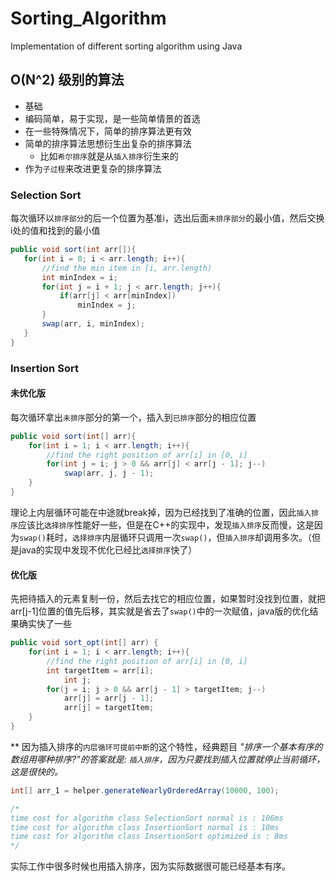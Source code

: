 # Sorting_Algorithm
 Implementation of different sorting algorithm using Java

 ## O(N^2​) 级别的算法
 * 基础
 * 编码简单，易于实现，是一些简单情景的首选
 * 在一些特殊情况下，简单的排序算法更有效
 * 简单的排序算法思想衍生出复杂的排序算法
    * 比如`希尔排序`就是从`插入排序`衍生来的
 * 作为`子过程`来改进更复杂的排序算法

 ### Selection Sort
 每次循环以`排序部分`的后一个位置为基准i，选出后面`未排序部分`的最小值，然后交换i处的值和找到的最小值
 ```java
public void sort(int arr[]){
    for(int i = 0; i < arr.length; i++){
        //find the min item in [i, arr.length)
        int minIndex = i;
        for(int j = i + 1; j < arr.length; j++){
            if(arr[j] < arr[minIndex])
                minIndex = j;
        }
        swap(arr, i, minIndex);
    }
}
 ```



### Insertion Sort

#### 未优化版

每次循环拿出`未排序`部分的第一个，插入到`已排序`部分的相应位置

```java
public void sort(int[] arr){
  	for(int i = 1; i < arr.length; i++){
      	//find the right position of arr[i] in [0, i]
      	for(int j = i; j > 0 && arr[j] < arr[j - 1]; j--)
          	swap(arr, j, j - 1);
    }
}
```

理论上内层循环可能在中途就break掉，因为已经找到了准确的位置，因此`插入排序`应该比`选择排序`性能好一些，但是在C++的实现中，发现`插入排序`反而慢，这是因为`swap()`耗时，`选择排序`内层循环只调用一次`swap()`，但`插入排序`却调用多次。（但是java的实现中发现不优化已经比`选择排序`快了）

#### 优化版

先把待插入的元素复制一份，然后去找它的相应位置，如果暂时没找到位置，就把arr[j-1]位置的值先后移，其实就是省去了`swap()`中的一次赋值，java版的优化结果确实快了一些

```java
public void sort_opt(int[] arr) {
  	for(int i = 1; i < arr.length; i++){
      	//find the right position of arr[i] in [0, i]
      	int targetItem = arr[i];
     		int j;
      	for(j = i; j > 0 && arr[j - 1] > targetItem; j--)
          	arr[j] = arr[j - 1];
     		arr[j] = targetItem;
    }
}
```

** 因为插入排序的`内层循环可提前中断`的这个特性，经典题目 *"排序一个基本有序的数组用哪种排序?"*的答案就是: `插入排序`，因为只要找到插入位置就停止当前循环，这是很快的。**

```java
int[] arr_1 = helper.generateNearlyOrderedArray(10000, 100);

/*
time cost for algorithm class SelectionSort normal is : 106ms
time cost for algorithm class InsertionSort normal is : 10ms
time cost for algorithm class InsertionSort optimized is : 8ms
*/
```

实际工作中很多时候也用插入排序，因为实际数据很可能已经基本有序。

